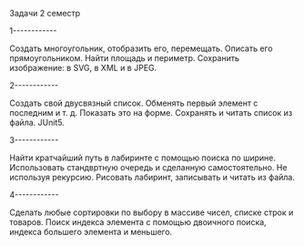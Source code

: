 Задачи 2 семестр

1------------

Создать многоугольник, отобразить его, перемещать. Описать его прямоугольником. Найти площадь и периметр. Сохранить изображение: в SVG, в XML и в JPEG.

2------------

Создать свой двусвязный список. Обменять первый элемент с последним и т. д. Показать это на форме. Сохранять и читать список из файла. JUnit5.

3------------

Найти кратчайший путь в лабиринте с помощью поиска по ширине. Использовать стандвртную очередь и сделанную самостоятельно. Не используя рекурсию. Рисовать лабиринт, записывать и читать из файла.

4------------

Сделать любые сортировки по выбору в массиве чисел, списке строк и товаров. Поиск индекса элемента с помощью двоичного поиска, индекса большего элемента и меньшего.
